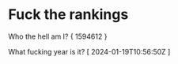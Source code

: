 # Fuck the rankings

Who the hell am I?
{ 1594612 }

What fucking year is it?
[ 2024-01-19T10:56:50Z ]
